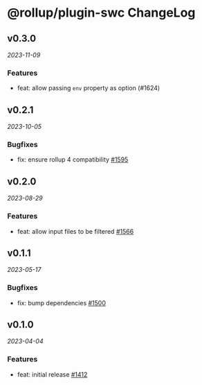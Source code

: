 # @rollup/plugin-swc ChangeLog

## v0.3.0

_2023-11-09_

### Features

- feat: allow passing `env` property as option (#1624)

## v0.2.1

_2023-10-05_

### Bugfixes

- fix: ensure rollup 4 compatibility [#1595](https://github.com/rollup/plugins/pull/1595)

## v0.2.0

_2023-08-29_

### Features

- feat: allow input files to be filtered [#1566](https://github.com/rollup/plugins/pull/1566)

## v0.1.1

_2023-05-17_

### Bugfixes

- fix: bump dependencies [#1500](https://github.com/rollup/plugins/pull/1500)

## v0.1.0

_2023-04-04_

### Features

- feat: initial release [#1412](https://github.com/rollup/plugins/pull/1412)
